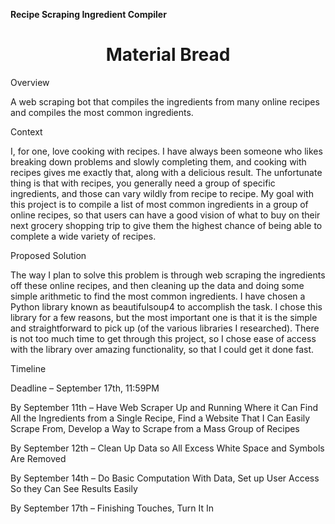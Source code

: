 **Recipe Scraping Ingredient Compiler**

<h1 align="center">Material Bread</h1>


Overview

A web scraping bot that compiles the ingredients from many online recipes and compiles the most common ingredients.

Context

I, for one, love cooking with recipes. I have always been someone who likes breaking down problems and slowly completing them, and cooking with recipes gives me exactly that, along with a delicious result. The unfortunate thing is that with recipes, you generally need a group of specific ingredients, and those can vary wildly from recipe to recipe. My goal with this project is to compile a list of most common ingredients in a group of online recipes, so that users can have a good vision of what to buy on their next grocery shopping trip to give them the highest chance of being able to complete a wide variety of recipes.

Proposed Solution

The way I plan to solve this problem is through web scraping the ingredients off these online recipes, and then cleaning up the data and doing some simple arithmetic to find the most common ingredients. I have chosen a Python library known as beautifulsoup4 to accomplish the task. I chose this library for a few reasons, but the most important one is that it is the simple and straightforward to pick up (of the various libraries I researched). There is not too much time to get through this project, so I chose ease of access with the library over amazing functionality, so that I could get it done fast.

Timeline

Deadline – September 17th, 11:59PM

By September 11th – Have Web Scraper Up and Running Where it Can Find All the Ingredients from a Single Recipe, Find a Website That I Can Easily Scrape From, Develop a Way to Scrape from a Mass Group of Recipes

By September 12th – Clean Up Data so All Excess White Space and Symbols Are Removed

By September 14th – Do Basic Computation With Data, Set up User Access So they Can See Results Easily

By September 17th – Finishing Touches, Turn It In


